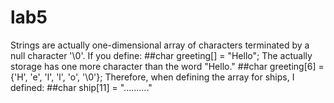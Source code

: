 # lab5
Strings are actually one-dimensional array of characters terminated by a null character '\0'.
If you define:
##char greeting[] = "Hello";
The actually storage has one more character than the word "Hello."
##char greeting[6] = {'H', 'e', 'l', 'l', 'o', '\0'};
Therefore, when defining the array for ships, I defined:
##char ship[11] = ".........."
